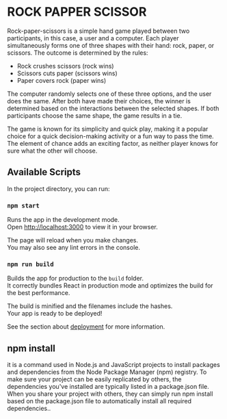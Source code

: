 # ROCK PAPPER SCISSOR
Rock-paper-scissors is a simple hand game played between two participants, in this case, a user and a computer. Each player simultaneously forms one of three shapes with their hand: rock, paper, or scissors. The outcome is determined by the rules:

- Rock crushes scissors (rock wins)
- Scissors cuts paper (scissors wins)
- Paper covers rock (paper wins)

The computer randomly selects one of these three options, and the user does the same. After both have made their choices, the winner is determined based on the interactions between the selected shapes. If both participants choose the same shape, the game results in a tie.

The game is known for its simplicity and quick play, making it a popular choice for a quick decision-making activity or a fun way to pass the time. The element of chance adds an exciting factor, as neither player knows for sure what the other will choose.

## Available Scripts

In the project directory, you can run:

### `npm start`

Runs the app in the development mode.\
Open [http://localhost:3000](http://localhost:3000) to view it in your browser.

The page will reload when you make changes.\
You may also see any lint errors in the console.


### `npm run build`

Builds the app for production to the `build` folder.\
It correctly bundles React in production mode and optimizes the build for the best performance.

The build is minified and the filenames include the hashes.\
Your app is ready to be deployed!

See the section about [deployment](https://facebook.github.io/create-react-app/docs/deployment) for more information.

## npm install 
it is a command used in Node.js and JavaScript projects to install packages and dependencies from the Node Package Manager (npm) registry. To make sure your project can be easily replicated by others, the dependencies you've installed are typically listed in a package.json file. When you share your project with others, they can simply run npm install based on the package.json file to automatically install all required dependencies..